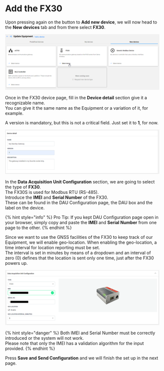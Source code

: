 # Add the FX30

Upon pressing again on the button to **Add new device**, we will now head to the **New devices** tab and from there select **FX30**.

![](../../../.gitbook/assets/image%20%2848%29.png)

Once in the FX30 device page, fill in the **Device detail** section give it a recognizable name.   
You can give it the same name as the Equipment or a variation of it, for example.

A version is mandatory, but this is not a critical field. Just set it to **1**, for now.

![](../../../.gitbook/assets/image%20%2835%29.png)

In the **Data Acquisition Unit Configuration** section, we are going to select the type of **FX30**.  
The FX30S is used for Modbus RTU \(RS-485\).  
Introduce the **IMEI** and **Serial Number** of the FX30.  
These can be found in the DAU Configuration page, the DAU box and the label on the device.

{% hint style="info" %}
Pro Tip: If you kept DAU Configuration page open in your browser, simply copy and paste the **IMEI** and **Serial Number** from one page to the other.
{% endhint %}

Since we want to use the GNSS facilities of the FX30 to keep track of our Equipment, we will enable geo-location. When enabling the geo-location, a time interval for location reporting must be set.  
The interval is set in minutes by means of a dropdown and an interval of zero \(0\) defines that the location is sent only one time, just after the FX30 powers up.

![](../../../.gitbook/assets/image%20%2845%29.png)

{% hint style="danger" %}
Both IMEI and Serial Number must be correctly introduced or the system will not work.  
Please note that only the IMEI has a validation algorithm for the input provided.
{% endhint %}

Press **Save and Send Configuration** and we will finish the set up in the next page.

